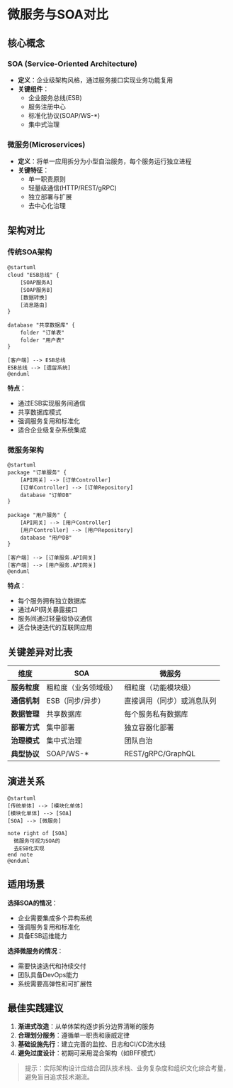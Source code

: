 # 微服务与SOA对比

## 核心概念
### SOA (Service-Oriented Architecture)
- **定义**：企业级架构风格，通过服务接口实现业务功能复用
- **关键组件**：
    - 企业服务总线(ESB)
    - 服务注册中心
    - 标准化协议(SOAP/WS-*)
    - 集中式治理

### 微服务(Microservices)
- **定义**：将单一应用拆分为小型自治服务，每个服务运行独立进程
- **关键特征**：
    - 单一职责原则
    - 轻量级通信(HTTP/REST/gRPC)
    - 独立部署与扩展
    - 去中心化治理

## 架构对比

### 传统SOA架构
```plantuml
@startuml
cloud "ESB总线" {
    [SOAP服务A]
    [SOAP服务B]
    [数据转换]
    [消息路由]
}

database "共享数据库" {
    folder "订单表"
    folder "用户表"
}

[客户端] --> ESB总线
ESB总线 --> [遗留系统]
@enduml
```
**特点**：
- 通过ESB实现服务间通信
- 共享数据库模式
- 强调服务复用和标准化
- 适合企业级复杂系统集成

### 微服务架构
```plantuml
@startuml
package "订单服务" {
    [API网关] --> [订单Controller]
    [订单Controller] --> [订单Repository]
    database "订单DB"
}

package "用户服务" {
    [API网关] --> [用户Controller]
    [用户Controller] --> [用户Repository]
    database "用户DB"
}

[客户端] --> [订单服务.API网关]
[客户端] --> [用户服务.API网关]
@enduml
```
**特点**：
- 每个服务拥有独立数据库
- 通过API网关暴露接口
- 服务间通过轻量级协议通信
- 适合快速迭代的互联网应用

## 关键差异对比表

| 维度         | SOA                          | 微服务                     |
|--------------|-----------------------------|---------------------------|
| **服务粒度** | 粗粒度（业务领域级）         | 细粒度（功能模块级）       |
| **通信机制** | ESB（同步/异步）            | 直接调用（同步）或消息队列 |
| **数据管理** | 共享数据库                   | 每个服务私有数据库         |
| **部署方式** | 集中部署                     | 独立容器化部署             |
| **治理模式** | 集中式治理                   | 团队自治                   |
| **典型协议** | SOAP/WS-*                   | REST/gRPC/GraphQL          |

## 演进关系
```plantuml
@startuml
[传统单体] --> [模块化单体]
[模块化单体] --> [SOA]
[SOA] --> [微服务]

note right of [SOA]
  微服务可视为SOA的
  去ESB化实现
end note
@enduml
```

## 适用场景
**选择SOA的情况**：
- 企业需要集成多个异构系统
- 强调服务复用和标准化
- 具备ESB运维能力

**选择微服务的情况**：
- 需要快速迭代和持续交付
- 团队具备DevOps能力
- 系统需要高弹性和可扩展性

## 最佳实践建议
1. **渐进式改造**：从单体架构逐步拆分边界清晰的服务
2. **合理划分服务**：遵循单一职责和康威定律
3. **基础设施先行**：建立完善的监控、日志和CI/CD流水线
4. **避免过度设计**：初期可采用混合架构（如BFF模式）

> 提示：实际架构设计应结合团队技术栈、业务复杂度和组织文化综合考量，避免盲目追求技术潮流。
